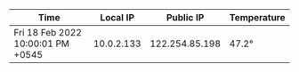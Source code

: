 | Time     | Local IP | Public IP | Temperature |
| ----------- | ----------- | ----------- | ----------- |
| Fri 18 Feb 2022 10:00:01 PM +0545      | 10.0.2.133     | 122.254.85.198  | 47.2° |
